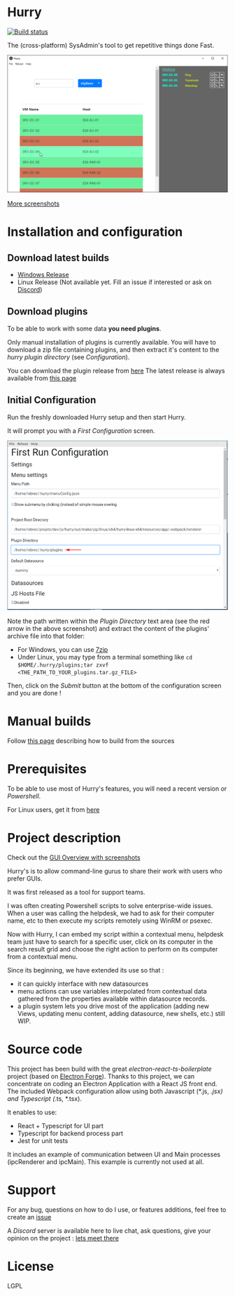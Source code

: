 # Hurry

[![Build status](https://ci.appveyor.com/api/projects/status/br0s4qlnkwop064x?svg=true)](https://ci.appveyor.com/project/rebrec/hurry-rkfu0)


The (cross-platform) SysAdmin's tool to get repetitive things done Fast.

![Hurry_Main](https://raw.githubusercontent.com/rebrec/hurry/master/docs/hurry_vSphere_result_ping.png)

[More screenshots](https://github.com/rebrec/hurry/blob/master/docs/GUI_Overview.md)


# Installation and configuration

## Download latest builds

- [Windows Release](https://github.com/rebrec/hurry/releases)
- Linux Release (Not available yet. Fill an issue if interested or ask on [Discord](https://discord.gg/5juNQ2))

## Download plugins

To be able to work with some data **you need plugins**.

Only manual installation of plugins is currently available. You will have to download
a zip file containing plugins, and then extract it's content to the *hurry plugin directory* (see *Configuration*).

You can download the plugin release from [here](https://github.com/rebrec/hurry-plugins/releases/download/1.0.1/plugins.tar.gz)
The latest release is always available from [this page](https://github.com/rebrec/hurry-plugins/releases/latest/)

## Initial Configuration

Run the freshly downloaded Hurry setup and then start Hurry.

It will prompt you with a *First Configuration* screen.

![First_Configuration_Screen](https://raw.githubusercontent.com/rebrec/hurry/master/docs/hurry_initial_setup_plugin_dir.png)

Note the path written within the *Plugin Directory* text area (see the red arrow in the above screenshot) and extract the content of the plugins' archive file into that folder:

- For Windows, you can use [7zip](https://www.7-zip.org/download.html)
- Under Linux, you may type from a terminal something like `cd $HOME/.hurry/plugins;tar zxvf <THE_PATH_TO_YOUR_plugins.tar.gz_FILE>`

Then, click on the *Submit* button at the bottom of the configuration screen and you are done !

# Manual builds

Follow [this page](https://github.com/rebrec/hurry/blob/master/docs/How_to_build.md) describing how to build from the sources

# Prerequisites

To be able to use most of Hurry's features, you will need a recent version or *Powershell*.

For Linux users, get it from [here](https://docs.microsoft.com/en-us/powershell/scripting/install/installing-powershell-core-on-linux?view=powershell-7)


# Project description

Check out the [GUI Overview with screenshots](https://github.com/rebrec/hurry/blob/master/docs/GUI_Overview.md)

Hurry's is to allow command-line gurus to share their work with users who prefer GUIs.

It was first released as a tool for support teams.

I was often creating Powershell scripts to solve enterprise-wide issues. When a user was calling the helpdesk, we had to ask for their computer name, etc to then execute my scripts remotely using WinRM or psexec.

Now with Hurry, I can embed my script within a contextual menu, helpdesk team just have to search for a specific user, click on its computer in the search result grid and choose the right action to perform on its computer from a contextual menu.

Since its beginning, we have extended its use so that :

- it can quickly interface with new datasources
- menu actions can use variables interpolated from contextual data gathered from the properties available within datasource records.
- a plugin system lets you drive most of the application (adding new Views, updating menu content, adding datasource, new shells, etc.) still WIP.

# Source code

This project has been build with the great *electron-react-ts-boilerplate* project (based on [Electron Forge](https://www.electronforge.io/)). Thanks to this project, we can concentrate on coding an Electron Application with a React JS front end. The included Webpack configuration allow using both Javascript (*.js, *.jsx) and Typescript (*.ts, *.tsx).

It enables to use:
- React + Typescript for UI part
- Typescript for backend process part
- Jest for unit tests

It includes an example of communication between UI and Main processes (ipcRenderer and ipcMain). This example is currently not used at all.

# Support

For any bug, questions on how to do I use, or features additions, feel free to create an [issue](https://github.com/rebrec/hurry/issues/new/choose)

A *Discord* server is available here to live chat, ask questions, give your opinion on the project : [lets meet there](https://discord.gg/5juNQ2)

# License

LGPL


